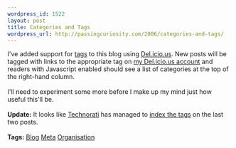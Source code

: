 ```yaml
--- 
wordpress_id: 1522
layout: post
title: Categories and Tags
wordpress_url: http://passingcuriosity.com/2006/categories-and-tags/
---
```

I've added support for <a href="http://en.wikipedia.org/wiki/Tags">tags</a> to this blog using <a href="http://del.icio.us/">Del.icio.us</a>. New posts will be tagged with links to the appropriate tag on <a href="http://del.icio.us/thsutton/blog">my Del.icio.us account</a> and readers with Javascript enabled should see a list of categories at the top of the right-hand column.<br /><br />I'll need to experiment some more before I make up my mind just how useful this'll be.<br /><br /><strong>Update:</strong> It looks like <a href="http://www.technorati.com/">Technorati</a> has managed to <a href="http://www.technorati.com/tags/">index the tags</a> on the last two posts.<br /><br /><span class="tags"><strong>Tags:</strong> <a rel="tag" href="http://del.icio.us/thsutton/blog">Blog</a> <a rel="tag" href="http://del.icio.us/thsutton/meta">Meta</a> <a rel="tag" href="http://del.icio.us/thsutton/organisation">Organisation</a></span>
